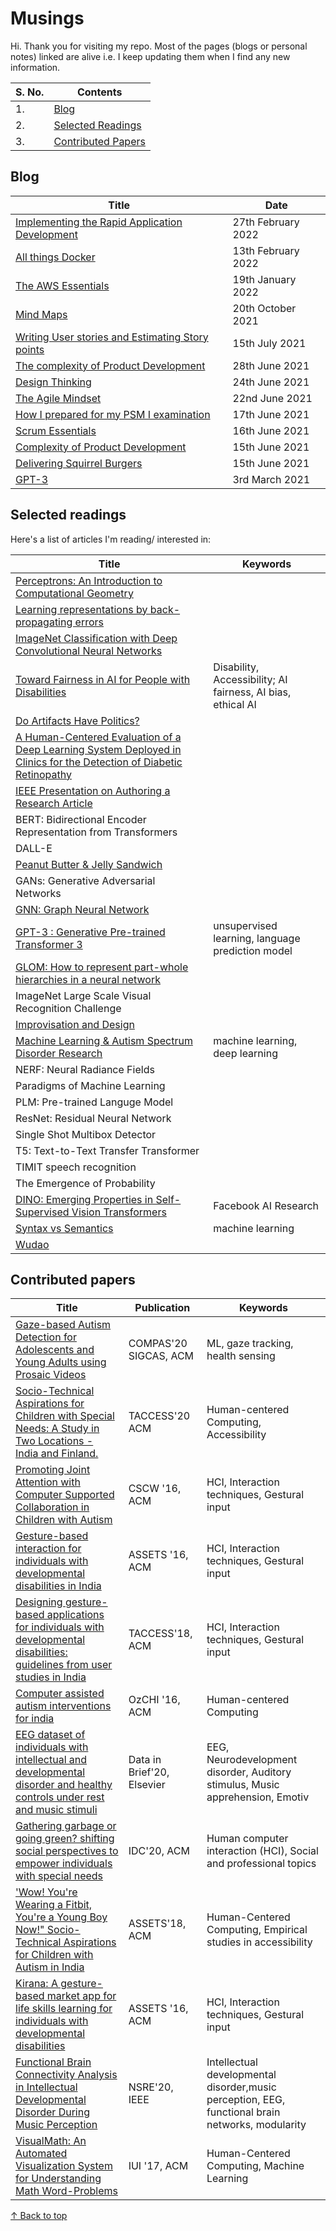 # Musings 

Hi. Thank you for visiting my repo. Most of the pages (blogs or personal notes) linked are alive i.e. I keep updating them when I find any new information. 


| S. No. | Contents | 
| ------------- | ------------- |
| 1. | [Blog](/musings#blog)|
| 2. | [Selected Readings](/musings#papers-selected-readings) |  
| 3. | [Contributed Papers](/musings#contributed-papers) | 

## Blog

| Title        | Date |
| ------------- | ------------- |
| [Implementing the Rapid Application Development](https://github.com/blessinvarkey/musings/blob/main/posts/agile/27-02-2021-rad.md)|27th February 2022|
| [All things Docker](/musings/posts/docker/13-02-22-all-things-docker)| 13th February 2022 |
| [The AWS Essentials](/posts/cloud/aws/theory/19-01-2022-exploring-aws-services.md)| 19th January 2022 |
| [Mind Maps](/posts/agile/scrum/20-10-2021-mind-maps.md)| 20th October 2021 |
| [Writing User stories and Estimating Story points](https://github.com/blessinvarkey/musings/blob/main/posts/agile/scrum/15-07-2021-user-stories-and-story-points.md)| 15th July 2021 |
| [The complexity of Product Development](https://github.com/blessinvarkey/musings/blob/main/posts/agile/scrum/15-06-2021-complexity-of-product-development.md) | 28th June  2021 |
| [Design Thinking](https://github.com/blessinvarkey/musings/blob/main/posts/design/24-06-2021-design-thinking.md)| 24th June 2021 |
| [The Agile Mindset](https://github.com/blessinvarkey/musings/blob/main/posts/agile/scrum/22-06-2021-the-agile-mindset.md)| 22nd June 2021 |
| [How I prepared for my PSM I examination](https://github.com/blessinvarkey/musings/blob/main/posts/agile/scrum/17-06-2021-psm-1-certification.md)| 17th June 2021 |
| [Scrum Essentials](https://github.com/blessinvarkey/musings/blob/main/posts/agile/scrum/16-06-2021-scrum-essentials.md) | 16th June 2021 | 
| [Complexity of Product Development](https://github.com/blessinvarkey/musings/blob/main/posts/agile/scrum/15-06-2021-complexity-of-product-development.md) | 15th June 2021 | 
| [Delivering Squirrel Burgers](https://github.com/blessinvarkey/musings/blob/main/posts/agile/scrum/15-06-2021-scrum-1-squirrel-burgers.md) | 15th June 2021 |
| [GPT-3](https://github.com/blessinvarkey/musings/blob/main/posts/gpt/GPT-3.md)| 3rd March 2021 |


## Selected readings
Here's a list of articles I'm reading/ interested in:

| Title        | Keywords |
| ------------- | ------------- |
| [Perceptrons: An Introduction to Computational Geometry](https://mitpress.mit.edu/books/perceptrons)||
| [Learning representations by back-propagating errors](https://www.nature.com/articles/323533a0)||
| [ImageNet Classification with Deep Convolutional Neural Networks](https://papers.nips.cc/paper/2012/file/c399862d3b9d6b76c8436e924a68c45b-Paper.pdf)||
|[Toward Fairness in AI for People with Disabilities](https://arxiv.org/abs/1907.02227)|Disability, Accessibility; AI fairness, AI bias, ethical AI|
|[Do Artifacts Have Politics?](https://nissenbaum.tech.cornell.edu/papers/Winner.pdf)||
|[A Human-Centered Evaluation of a Deep Learning System Deployed in Clinics for the Detection of Diabetic Retinopathy](https://dl.acm.org/doi/abs/10.1145/3313831.3376718)||
|[IEEE Presentation on Authoring a Research Article](https://ccstatic.ccindex.cn/event/33/39/49/7/rt/1/documents/resourceList1629805348095/finalslidedeckieeeauthorshipoasymposium26thaugust20211629805340579.pdf)|
| BERT: Bidirectional Encoder Representation from Transformers ||
| DALL-E | |
| [Peanut Butter & Jelly Sandwich](http://static.zerorobotics.mit.edu/docs/team-activities/ProgrammingPeanutButterAndJelly.pdf)| |
| GANs: Generative Adversarial Networks ||
| [GNN: Graph Neural Network](https://dataflowr.github.io/website/modules/graph1/) | |
| [GPT-3 : Generative Pre-trained Transformer 3](posts/GPT-3.md) | unsupervised learning, language prediction model |
| [GLOM: How to represent part-whole hierarchies in a neural network](https://arxiv.org/pdf/2102.12627.pdf)||
| ImageNet Large Scale Visual Recognition Challenge ||
| [Improvisation and Design](https://www.researchgate.net/publication/221516785_Improvisation_principles_and_techniques_for_design) ||
| [Machine Learning & Autism Spectrum Disorder Research](https://github.com/blessinvarkey/musings/blob/main/posts/ml-asd-dl.md)|machine learning, deep learning|
| NERF: Neural Radiance Fields | |
| Paradigms of Machine Learning |  |
| PLM: Pre-trained Languge Model | | 
| ResNet: Residual Neural Network | | 
| Single Shot Multibox Detector | |
| T5: Text-to-Text Transfer Transformer ||
| TIMIT speech recognition ||
| The Emergence of Probability ||
| [DINO: Emerging Properties in Self-Supervised Vision Transformers](https://ai.facebook.com/blog/dino-paws-computer-vision-with-self-supervised-transformers-and-10x-more-efficient-training) |Facebook AI Research|
| [Syntax vs Semantics](https://github.com/blessinvarkey/musings/blob/main/posts/Syntax-vs-Semantics.md)| machine learning |
| [Wudao](https://en.pingwest.com/a/8693)||


## Contributed papers

| Title        | Publication | Keywords |
| ------------- | ------------- | ------------- |
| [Gaze-based Autism Detection for Adolescents and Young Adults using Prosaic Videos](https://arxiv.org/pdf/2005.12951.pdf)| COMPAS'20 SIGCAS, ACM |ML, gaze tracking, health sensing |
| [Socio-Technical Aspirations for Children with Special Needs: A Study in Two Locations - India and Finland.](https://dl.acm.org/doi/abs/10.1145/3396076)| TACCESS'20 ACM | Human-centered Computing, Accessibility |
| [Promoting Joint Attention with Computer Supported Collaboration in Children with Autism](https://dl.acm.org/doi/abs/10.1145/2818048.2819930) | CSCW '16, ACM| HCI, Interaction techniques, Gestural input |
|[Gesture-based interaction for individuals with developmental disabilities in India](https://dl.acm.org/doi/abs/10.1145/2982142.2982166)|ASSETS '16, ACM| HCI, Interaction techniques, Gestural input |
|[Designing gesture-based applications for individuals with developmental disabilities: guidelines from user studies in India](https://dl.acm.org/doi/abs/10.1145/3161710)| TACCESS'18, ACM|HCI, Interaction techniques, Gestural input |
|[Computer assisted autism interventions for india](https://dl.acm.org/doi/abs/10.1145/3010915.3011007) | OzCHI '16, ACM|Human-centered Computing |
|[EEG dataset of individuals with intellectual and developmental disorder and healthy controls under rest and music stimuli](https://www.sciencedirect.com/science/article/pii/S2352340920303826)| Data in Brief'20, Elsevier|EEG, Neurodevelopment disorder, Auditory stimulus, Music apprehension, Emotiv |
|[Gathering garbage or going green? shifting social perspectives to empower individuals with special needs](https://dl.acm.org/doi/abs/10.1145/3392063.3394394) | IDC'20, ACM|Human computer interaction (HCI), Social and professional topics |
| ['Wow! You're Wearing a Fitbit, You're a Young Boy Now!" Socio-Technical Aspirations for Children with Autism in India](https://dl.acm.org/doi/abs/10.1145/3234695.3239329) | ASSETS'18, ACM |Human-Centered Computing, Empirical studies in accessibility |
| [Kirana: A gesture-based market app for life skills learning for individuals with developmental disabilities](https://dl.acm.org/doi/abs/10.1145/2982142.2982149)| ASSETS '16, ACM | HCI, Interaction techniques, Gestural input |
| [Functional Brain Connectivity Analysis in Intellectual Developmental Disorder During Music Perception](https://ieeexplore.ieee.org/abstract/document/9201163/) |  NSRE'20, IEEE | Intellectual developmental disorder,music perception, EEG, functional brain networks, modularity |
| [VisualMath: An Automated Visualization System for Understanding Math Word-Problems](https://dl.acm.org/doi/abs/10.1145/3030024.3040989) | IUI '17, ACM | Human-Centered Computing, Machine Learning |


[↑ Back to top](/musings#musings)
